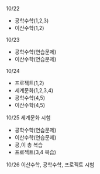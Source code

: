 10/22
- 공학수학(1,2,3)
- 이산수학(1,2)

10/23
- 공학수학(연습문제)
- 이산수학(연습문제)

10/24
- 프로젝트(1,2)
- 세계문화(1,2,3,4) 
- 공학수학(4,5)
- 이산수학(4,5)

10/25 세계문화 시험
- 공학수학(연습문제)
- 이산수학(연습문제)
- 공,이 총 복습
- 프로젝트(3,4 복습)

10/26 이산수학, 공학수학, 프로젝트 시험